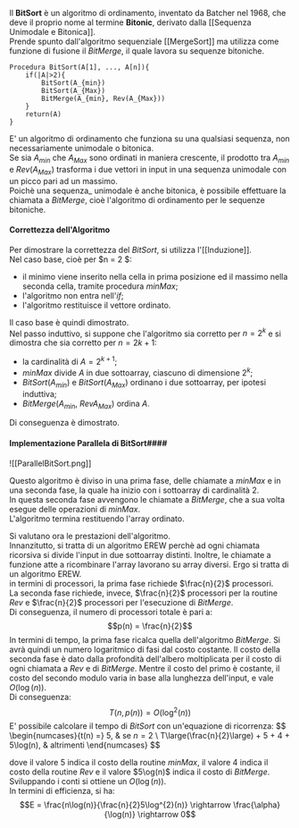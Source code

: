 Il **BitSort** è un algoritmo di ordinamento, inventato da Batcher nel 1968, che deve il proprio nome al termine **Bitonic**, derivato dalla [[Sequenza Unimodale e Bitonica]].<br />
Prende spunto dall'algoritmo sequenziale [[MergeSort]] ma utilizza come funzione di fusione il _BitMerge_, il quale lavora su sequenze bitoniche.<br />

```
Procedura BitSort(A[1], ..., A[n]){
	if(|A|>2){
		BitSort(A_{min})
		BitSort(A_{Max})
		BitMerge(A_{min}, Rev(A_{Max}))
	}
	return(A)
}
```

E' un algoritmo di ordinamento che funziona su una qualsiasi sequenza, non necessariamente unimodale o bitonica.<br />
Se sia $A_{min}$ che $A_{Max}$ sono ordinati in maniera crescente, il prodotto tra $A_{min}$ e _Rev_($A_{Max}$) trasforma i due vettori in input in una sequenza unimodale con un picco pari ad un massimo.<br />
Poichè una sequenza_ unimodale è anche bitonica, è possibile effettuare la chiamata a _BitMerge_, cioè l'algoritmo di ordinamento per le sequenze bitoniche.<br />

#### Correttezza dell'Algoritmo ####

Per dimostrare la correttezza del _BitSort_, si utilizza l'[[Induzione]].<br />
Nel caso base, cioè per $n = 2 $:
- il minimo viene inserito nella cella in prima posizione ed il massimo nella seconda cella, tramite procedura _minMax_;
- l'algoritmo non entra nell'_if_;
- l'algoritmo restituisce il vettore ordinato.

Il caso base è quindi dimostrato.<br />
Nel passo induttivo, si suppone che l'algoritmo sia corretto per $n = 2^{k}$ e si dimostra che sia corretto per $n = 2{k+1}$:
- la cardinalità di $A = 2^{k+1}$;
- _minMax_ divide $A$ in due sottoarray, ciascuno di dimensione $2^{k}$;
- _BitSort_($A_{min}$) e _BitSort_($A_{Max}$) ordinano i due sottoarray, per ipotesi induttiva;
- _BitMerge_($A_{min}$, _Rev_$A_{Max}$) ordina $A$.

Di conseguenza è dimostrato.<br />

#### Implementazione Parallela di BitSort####

![[ParallelBitSort.png]]

Questo algoritmo è diviso in una prima fase, delle chiamate a _minMax_ e in una seconda fase, la quale ha inizio con i sottoarray di cardinalità $2$.<br />
In questa seconda fase avvengono le chiamate a _BitMerge_, che a sua volta esegue delle operazioni di _minMax_.<br />
L'algoritmo termina restituendo l'array ordinato.<br />

Si valutano ora le prestazioni dell'algoritmo.<br />
Innanzitutto, si tratta di un algoritmo EREW perchè ad ogni chiamata ricorsiva si divide l'input in due sottoarray distinti. Inoltre, le chiamate a funzione atte a ricombinare l'array lavorano su array diversi.
Ergo si tratta di un algoritmo EREW.<br />
in termini di processori, la prima fase richiede $\frac{n}{2}$ processori.<br />
La seconda fase richiede, invece, $\frac{n}{2}$ processori per la routine _Rev_ e $\frac{n}{2}$ processori per l'esecuzione di _BitMerge_.<br />
Di conseguenza, il numero di processori totale è pari a:
$$p(n) = \frac{n}{2}$$
In termini di tempo, la prima fase ricalca quella dell'algoritmo _BitMerge_. Si avrà quindi un numero logaritmico di fasi dal costo costante.
Il costo della seconda fase è dato dalla profondità dell'albero moltiplicata per il costo di ogni chiamata a _Rev_ e di _BitMerge_. Mentre il costo del primo è costante, il costo del secondo modulo varia in base alla lunghezza dell'input, e vale $O(\log(n))$.<br />Di conseguenza:
$$T(n, p(n)) = O(\log^{2}(n))$$
E' possibile calcolare il tempo di _BitSort_ con un'equazione di ricorrenza:
$$
\begin{numcases}{t(n) =}
  5, & se $n = 2$ \\
  T\large(\frac{n}{2}\large) + 5 + 4 + 5\log(n), & altrimenti
\end{numcases}
$$

dove il valore $5$ indica il costo della routine _minMax_, il valore $4$ indica il costo della routine _Rev_ e il valore $5\og(n)$ indica il costo di _BitMerge_.<br />
Sviluppando i conti si ottiene un $O(\log(n))$.<br />
In termini di efficienza, si ha:
$$E = \frac{n\log(n)}{\frac{n}{2}5\log^{2}(n)} \rightarrow \frac{\alpha}{\log(n)} \rightarrow 0$$